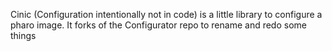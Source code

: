 Cinic (Configuration intentionally not in code) is a little library to configure a pharo image. It forks of the Configurator repo to rename and redo some things
